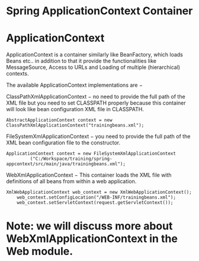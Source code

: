 # Spring ApplicationContext Container
# ApplicationContext 
ApplicationContext is a container similarly like BeanFactory, which loads Beans etc.. in addition to that it provide the functionalities like MessageSource, Access to URLs and Loading of multiple (hierarchical) contexts.

The available ApplicationContext implementations are −

ClassPathXmlApplicationContext − no need to provide the full path of the XML file but you need to set CLASSPATH properly because this container will look like bean configuration XML file in CLASSPATH.

	AbstractApplicationContext context = new ClassPathXmlApplicationContext("trainingbeans.xml");
  
FileSystemXmlApplicationContext − you need to provide the full path of the XML bean configuration file to the constructor.

  	ApplicationContext context = new FileSystemXmlApplicationContext
	         ("C:/Workspace/training/spring-appcontext/src/main/java/trainingbeans.xml");

WebXmlApplicationContext − This container loads the XML file with definitions of all beans from within a web application.

    XmlWebApplicationContext web_context = new XmlWebApplicationContext();
		web_context.setConfigLocation("/WEB-INF/trainingbeans.xml");
		web_context.setServletContext(request.getServletContext());
    
# Note: we will discuss more about WebXmlApplicationContext in the Web module.

